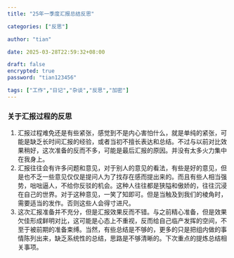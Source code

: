 ```yaml
---
title: "25年一季度汇报总结反思"

categories: ["反思"]

author: "tian"

date: 2025-03-28T22:59:32+08:00

draft: false
encrypted: true
password: "tian123456"

tags: ["工作","日记","杂谈","反思","加密"]
---
```

### 关于汇报过程的反思

1. 汇报过程难免还是有些紧张，感觉到不是内心害怕什么，就是单纯的紧张，可能是缺乏长时间汇报的经验，或者当初不擅长表达和总结。不过与以前对比效果稍好，这次准备的反而不多，可能是最后汇报的原因。并没有太多火力集中在我身上。
2. 汇报往往会有许多问题和意见，对于别人的意见的看法，有些是好的意见，但是也不乏一些意见仅仅是提问人为了找存在感而提出来的。而且有些人相当强势，咄咄逼人，不给你反驳的机会。这种人往往都是狭隘和傲娇的，往往沉浸在自己的世界。对于这种意见，一笑了知即可。但是当触及到我们的棱角时，需要适当的发作。否则这些人会得寸进尺。
3. 这次汇报准备并不充分，但是汇报效果反而不错。与之前精心准备，但是效果欠佳形成鲜明对比，这可能是心态上不重视，反而给自己临产发挥的空间，不至于被前期的准备束缚。当然，有些总结是不够的，更多的只是把组内做的事情陈列出来，缺乏系统性的总结，思路是不够清晰的。下次重点的提炼总结相关事项。

